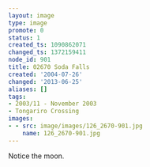 ```yaml
---
layout: image
type: image
promote: 0
status: 1
created_ts: 1090862071
changed_ts: 1372159411
node_id: 901
title: 02670 Soda Falls
created: '2004-07-26'
changed: '2013-06-25'
aliases: []
tags:
- 2003/11 - November 2003
- Tongariro Crossing
images:
- - src: image/images/126_2670-901.jpg
    name: 126_2670-901.jpg
---
```

Notice the moon.
